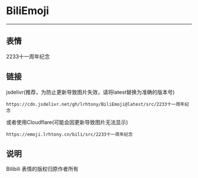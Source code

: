 # BiliEmoji
---
## 表情
2233十一周年纪念
## 链接
jsdelivr(推荐，为防止更新导致图片失效，请将latest替换为准确的版本号)
```
https://cdn.jsdelivr.net/gh/lrhtony/BiliEmoji@latest/src/2233十一周年纪念
```
或者使用Cloudflare(可能会因更新导致图片无法显示)
```
https://emoji.lrhtony.cn/bili/src/2233十一周年纪念
```
## 说明
Bilibili 表情的版权归原作者所有
